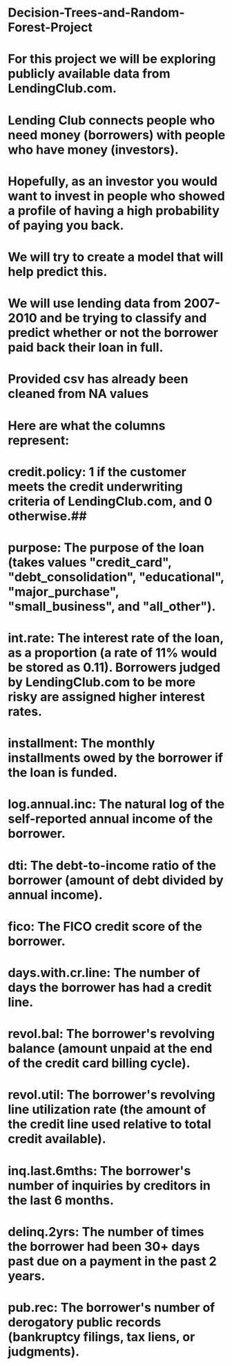 # Decision-Trees-and-Random-Forest-Project
#
# For this project we will be exploring publicly available data from LendingClub.com.
# Lending Club connects people who need money (borrowers) with people who have money (investors).
# Hopefully, as an investor you would want to invest in people who showed a profile of having a high probability of paying you back.
# We will try to create a model that will help predict this.
#
# We will use lending data from 2007-2010 and be trying to classify and predict whether or not the borrower paid back their loan in full.
#
# Provided csv has already been cleaned from NA values
# Here are what the columns represent:

#    credit.policy: 1 if the customer meets the credit underwriting criteria of LendingClub.com, and 0 otherwise.##
#    purpose: The purpose of the loan (takes values "credit_card", "debt_consolidation", "educational", "major_purchase", "small_business", and "all_other").
#    int.rate: The interest rate of the loan, as a proportion (a rate of 11% would be stored as 0.11). Borrowers judged by LendingClub.com to be more risky are assigned higher interest rates.
#    installment: The monthly installments owed by the borrower if the loan is funded.
#    log.annual.inc: The natural log of the self-reported annual income of the borrower.
#    dti: The debt-to-income ratio of the borrower (amount of debt divided by annual income).
#    fico: The FICO credit score of the borrower.
#    days.with.cr.line: The number of days the borrower has had a credit line.
#    revol.bal: The borrower's revolving balance (amount unpaid at the end of the credit card billing cycle).
#    revol.util: The borrower's revolving line utilization rate (the amount of the credit line used relative to total credit available).
#    inq.last.6mths: The borrower's number of inquiries by creditors in the last 6 months.
#    delinq.2yrs: The number of times the borrower had been 30+ days past due on a payment in the past 2 years.
#    pub.rec: The borrower's number of derogatory public records (bankruptcy filings, tax liens, or judgments).
